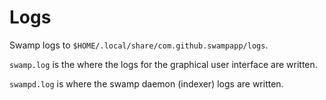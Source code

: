 # Logs

Swamp logs to `$HOME/.local/share/com.github.swampapp/logs`.

`swamp.log` is the where the logs for the graphical user interface are written.

`swampd.log` is where the swamp daemon (indexer) logs are written.
